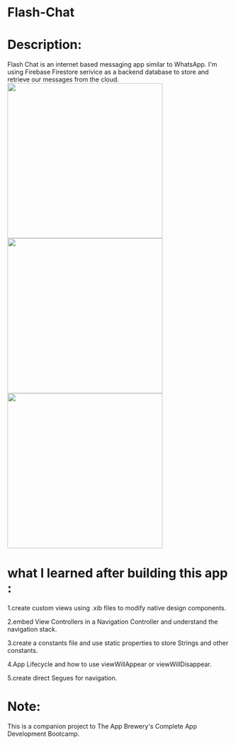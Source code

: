 # Flash-Chat
# Description:
Flash Chat is an internet based messaging app similar to WhatsApp. I'm using Firebase Firestore serivice as a backend database to store and retrieve our messages from the cloud. 
<img src="https://user-images.githubusercontent.com/51194818/91654622-a44bea80-eaaa-11ea-8093-81909140360a.png" width="350">
<img src="https://user-images.githubusercontent.com/51194818/91654627-af067f80-eaaa-11ea-83ab-cd8e0087129c.png" width="350">
<img src="https://user-images.githubusercontent.com/51194818/91654630-b2017000-eaaa-11ea-8ed2-5c7df0d2e2db.png" width="350">

# what I learned after building this app :
1.create custom views using .xib files to modify native design components.

2.embed View Controllers in a Navigation Controller and understand the navigation stack.

3.create a constants file and use static properties to store Strings and other constants.

4.App Lifecycle and how to use viewWillAppear or viewWillDisappear.

5.create direct Segues for navigation.
# Note:
This is a companion project to The App Brewery's Complete App Development Bootcamp.
